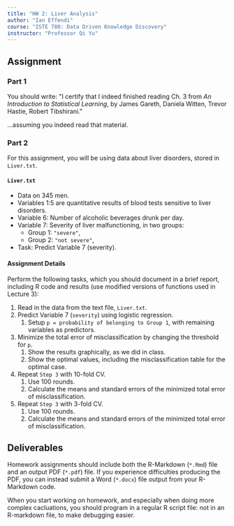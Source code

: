 ```yaml
---
title: "HW 2: Liver Analysis"
author: "Ian Effendi"
course: "ISTE 780: Data Driven Knowledge Discovery"
instructor: "Professor Qi Yu"
---
```


## Assignment

### Part 1

You should write: "I certify that I indeed finished reading Ch. 3 from *An Introduction to Statistical Learning*, by James Gareth, Daniela Witten, Trevor Hastie, Robert Tibshirani."

...assuming you indeed read that material.

### Part 2

For this assignment, you will be using data about liver disorders, stored in `Liver.txt`.

#### `Liver.txt`

- Data on 345 men.
- Variables 1:5 are quantitative results of blood tests sensitive to liver disorders.
- Variable 6: Number of alcoholic beverages drunk per day.
- Variable 7: Severity of liver malfunctioning, in two groups:
  - Group 1: `"severe"`,
  - Group 2: `"not severe"`,
- Task: Predict Variable 7 (severity).

#### Assignment Details

Perform the following tasks, which you should document in a brief report, including R code and results (use modified versions of functions used in Lecture 3):

1. Read in the data from the text file, `Liver.txt`.
2. Predict Variable 7 (`severity`) using logistic regression.
   1. Setup `p = probability of belonging to Group 1`, with remaining variables as predictors.
3. Minimize the total error of misclassification by changing the threshold for `p`.
   1. Show the results graphically, as we did in class.
   2. Show the optimal values, including the misclassification table for the optimal case.
4. Repeat `Step 3` with 10-fold CV.
   1. Use 100 rounds.
   2. Calculate the means and standard errors of the minimized total error of misclassification.
5. Repeat `Step 3` with 3-fold CV.
   1. Use 100 rounds.
   2. Calculate the means and standard errors of the minimized total error of misclassification.

## Deliverables

Homework assignments should include both the R-Markdown (`*.Rmd`) file and an output PDF (`*.pdf`) file. If you experience difficulties producing the PDF, you can instead submit a Word (`*.docx`) file output from your R-Markdown code.

When you start working on homework, and especially when doing more complex cacluations, you should program in a regular R script file: not in an R-markdown file, to make debugging easier.
